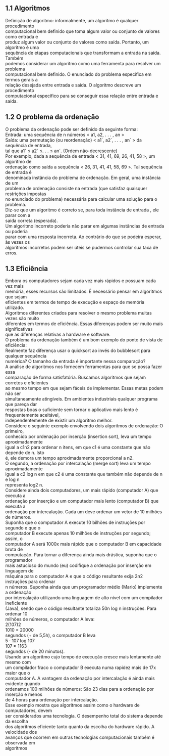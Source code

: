 ## 1.1 Algoritmos

Definição de algoritmo: informalmente, um algoritmo é qualquer procedimento  
computacional bem definido que toma algum valor ou conjunto de valores como entrada e  
produz algum valor ou conjunto de valores como saída. Portanto, um algoritmo é uma  
sequência de etapas computacionais que transformam a entrada na saída. Também  
podemos considerar um algoritmo como uma ferramenta para resolver um problema  
computacional bem definido. O enunciado do problema específica em termos gerais a  
relação desejada entre entrada e saída. O algoritmo descreve um procedimento  
computacional específico para se conseguir essa relação entre entrada e saída.  

## 1.2 O problema da ordenação

O problema da ordenação pode ser definido da seguinte forma:  
Entrada: uma sequência de n números < a1, a2, . . . , an >  
Saída: uma permutação (ou reordenação) < a1´, a2´, . . . , an´ > da sequência de entrada,  
tal que a1´ ≤ a2´ ≤. . . ≤ an´. (Ordem não-decrescente)  
Por exemplo, dada a sequência de entrada < 31, 41, 69, 26, 41, 58 >, um algoritmo de  
ordenação como saída a sequência < 26, 31, 41, 41, 58, 69 >. Tal sequência de entrada é  
denominada instância do problema de ordenação. Em geral, uma instância de um  
problema de ordenação consiste na entrada (que satisfaz quaisquer restrições impostas  
no enunciado do problema) necessária para calcular uma solução para o problema.  
Diz-se que um algoritmo é correto se, para toda instância de entrada , ele parar com a  
saída correta (esperada).  
Um algoritmo incorreto poderia não parar em algumas instâncias de entrada ou poderia  
parar com uma resposta incorreta. Ao contrário do que se podeira esperar, às vezes os  
algoritmos incorretos podem ser úteis se pudermos controlar sua taxa de erros.  

## 1.3 Eficiência

Embora os computadores sejam cada vez mais rápidos e possuam cada vez mais  
memória, esses recursos são limitados. É necessário pensar em algoritmos que sejam  
eficientes em termos de tempo de execução e espaço de memória utilizado.  
Algoritmos diferentes criados para resolver o mesmo problema muitas vezes são muito  
diferentes em termos de eficiência. Essas diferenças podem ser muito mais significativas  
que as diferenças relativas a hardware e software.  
O problema da ordenação também é um bom exemplo do ponto de vista de eficiência:  
Realmente faz diferença usar o quicksort ao invés do bubblesort para qualquer sequência  
numérica? O tamanho da entrada é importante nessa comparação?  
A análise de algoritmos nos fornecem ferramentas para que se possa fazer essa  
comparação de forma satisfatória. Buscamos algoritmos que sejam corretos e eficientes  
ao mesmo tempo em que sejam fáceis de implementar. Essas metas podem não ser  
simultaneamente atingíveis. Em ambientes industriais qualquer programa que pareça dar  
respostas boas o suficiente sem tornar o aplicativo mais lento é frequentemente aceitável,  
independentemente de existir um algoritmo melhor.  
Considere o seguinte exemplo envolvendo dois algoritmos de ordenação: O primeiro,  
conhecido por ordenação por inserção (insertion sort), leva um tempo aproximadamente  
igual a c1n2 para ordenar n itens, em que c1 é uma constante que não depende de n. Isto  
é, ele demora um tempo aproximadamente proporcional a n2.  
O segundo, a ordenação por intercalação (merge sort) leva um tempo aproximadamente  
igual a c2 log n em que c2 é uma constante que também não depende de n e log n  
representa log2 n.  
Considere ainda dois computadores, um mais rápido (computador A) que executa a  
ordenação por inserção e um computador mais lento (computador B) que executa a  
ordenação por intercalação. Cada um deve ordenar um vetor de 10 milhões de números.  
Suponha que o computador A execute 10 bilhões de instruções por segundo e que o  
computador B execute apenas 10 milhões de instruções por segundo; assim, o  
computador A será 1000x mais rápido que o computador B em capacidade bruta de  
computação. Para tornar a diferença ainda mais drástica, suponha que o programador  
mais astucioso do mundo (eu) codifique a ordenação por inserção em linguagem de  
máquina para o computador A e que o código resultante exija 2n2 instruções para ordenar  
n números. Suponha ainda que um programador médio (Mario) implemente a ordenação  
por intercalação utilizando uma linguagem de alto nível com um compilador ineficiente  
(Java), sendo que o código resultante totaliza 50n log n instruções. Para ordenar 10  
milhões de números, o computador A leva:  
2(107)2  
1010 = 20000  
segundos (+ de 5,5h), o computador B leva  
5 ⋅ 107 log 107  
107 ≈ 1163  
segundos (- de 20 minutos).  
Usando um algoritmo cujo tempo de execução cresce mais lentamente até mesmo com  
um compilador fraco o computador B executa numa rapidez mais de 17x maior que o  
computador A. A vantagem da ordenação por intercalação é ainda mais evidente quando  
ordenamos 100 milhões de números: São 23 dias para a ordenação por inserção e menos  
de 4 horas para ordenação por intercalação.  
Esse exemplo mostra que algoritmos assim como o hardware de computadores, devem  
ser considerados uma tecnologia. O desempenho total do sistema depende da escolha  
dos algoritmos eficiente tanto quanto da escolha do hardware rápido. A velocidade dos  
avanços que ocorrem em outras tecnologias computacionais também é observada em  
algoritmos
